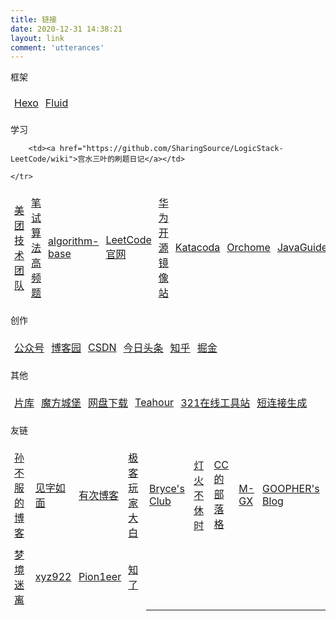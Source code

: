 ```yaml
---
title: 链接
date: 2020-12-31 14:38:21
layout: link
comment: 'utterances'
---
```

<style>
    td{border:1px solid transparent;padding: 5px;} 
</style>
<p class="note note-primary">框架</p>
<table>
    <tr>
        <td><a href="https://hexo.io/">Hexo</a></td>
        <td><a href="https://github.com/fluid-dev/hexo-theme-fluid">Fluid</a></td>
    </tr>
</table>
<p class="note note-primary">学习</p>
<table>
    <tr>
        <td><a href="https://tech.meituan.com/">美团技术团队</a></td>
        <td><a href="https://codetop.cc">笔试算法高频题</a></td>
        <td><a href="https://github.com/chefyuan/algorithm-base">algorithm-base</a></td>
        <td><a href="https://leetcode-cn.com/">LeetCode官网</a></td>
        <td><a href="https://mirrors.huaweicloud.com/">华为开源镜像站</a></td>
        <td><a href="https://www.katacoda.com/">Katacoda</a></td>
        <td><a href="https://www.orchome.com/">Orchome</a></td>
        <td><a href="https://snailclimb.gitee.io/javaguide/">JavaGuide</a></td>
        <td><a href="https://www.geeksforgeeks.org/">geeksforgeeks</a></td>
        
        <td><a href="https://github.com/SharingSource/LogicStack-LeetCode/wiki">宫水三叶的刷题日记</a></td>
        
    </tr>
</table>
<p class="note note-primary">创作</p>
<table>
    <tr>
        <td><a href="https://mp.weixin.qq.com/cgi-bin/home">公众号</a></td>
        <td><a href="https://www.cnblogs.com/biaogejiushibiao/">博客园</a></td>
        <td><a href="https://mp.csdn.net/console/home">CSDN</a></td>
        <td><a href="https://mp.toutiao.com/profile_v4/graphic/publish?from=toutiao_pc">今日头条</a></td>
        <td><a href="https://zhuanlan.zhihu.com/write">知乎</a></td>
        <td><a href="https://juejin.cn/">掘金</a></td>
    </tr>
</table>
<p class="note note-primary">其他</p>
<table>
    <tr>
        <td><a href="https://www.pianku.li/">片库</a></td>
        <td><a href="https://mfcb.net">魔方城堡</a></td>
        <td><a href="http://pan.naifei.cc/new">网盘下载</a></td>
        <td><a href="https://teahour.fm/">Teahour</a></td>
        <td><a href="https://www.321tool.com/book/type/1">321在线工具站</a></td>
        <td><a href="http://45.runchang.top/">短连接生成</a></td>
    </tr>
</table>
<p class="note note-primary">友链</p>
<table>
    <tr>
        <td><a href="https://sunbufu.vercel.app/posts/">孙不服的博客</a></td>
        <td><a href="https://hiwannz.com/">见字如面</a></td>
        <td><a href="https://you.ci/">有次博客</a></td>
        <td><a href="https://geekplayers.com/">极客玩家大白</a></td>
        <td><a href="https://riris.cn">Bryce's Club</a></td>
        <td><a href="https://blog.dhbxs.top">灯火不休时</a></td>
        <td><a href="https://blog.ccknbc.cc">CC的部落格</a></td>
        <td><a href="https://www.mgxnb.club">M-GX</a></td>
        <td><a href="https://goopher97-github-io.vercel.app">GOOPHER's Blog</a></td>
    </tr>
    <tr>
        <td><a href="https://dreamylost.cn/">梦境迷离</a></td>
        <td><a href="https://xyz922.github.io/">xyz922</a></td>
        <td><a href="https://www.ruanx.net">Pion1eer</a></td>
        <td><a href="https://zhile.io/">知了</a></td>
    </tr>
</table>
